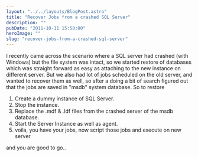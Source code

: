 ```yaml
---
layout: "../../layouts/BlogPost.astro"
title: "Recover Jobs from a crashed SQL Server"
description: ""
pubDate: "2011-10-11 15:58:00"
heroImage: ""
slug: "recover-jobs-from-a-crashed-sql-server"
---
```


I recently came across the scenario where a SQL server had crashed (with Windows) but the file system was intact, so we started restore of databases which was straight forward as easy as attaching to the new instance on different server. But we also had lot of jobs scheduled on the old server, and wanted to recover them as well, so after a doing a bit of search figured out that the jobs are saved in "msdb" system database.
So to restore

 1. Create a dummy instance of SQL Server.
 2. Stop the instance.
 3. Replace the .mdf & .ldf files from the crashed server of the msdb
    database.
 4. Start the Server Instance as well as agent.
 5. voila, you have your jobs, now script those jobs and execute on new
    server

and you are good to go..
